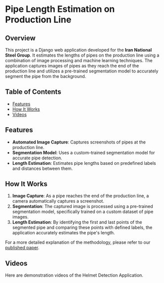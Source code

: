 # Pipe Length Estimation on Production Line

## Overview

This project is a Django web application developed for the **Iran National Steel Group**. It estimates the lengths of pipes on the production line using a combination of image processing and machine learning techniques. The application captures images of pipes as they reach the end of the production line and utilizes a pre-trained segmentation model to accurately segment the pipe from the background.

## Table of Contents

- [Features](#features)
- [How It Works](#how-it-works)
- [Videos](#Videos)


## Features

- **Automated Image Capture**: Captures screenshots of pipes at the production line.
- **Segmentation Model**: Uses a custom-trained segmentation model for accurate pipe detection.
- **Length Estimation**: Estimates pipe lengths based on predefined labels and distances between them.

## How It Works

1. **Image Capture**: As a pipe reaches the end of the production line, a camera automatically captures a screenshot.
2. **Segmentation**: The captured image is processed using a pre-trained segmentation model, specifically trained on a custom dataset of pipe images.
3. **Length Estimation**: By identifying the first and last points of the segmented pipe and comparing these points with defined labels, the application accurately estimates the pipe's length.

For a more detailed explanation of the methodology, please refer to our [published paper](link_to_paper).

## Videos

Here are demonstration videos of the Helmet Detection Application.
